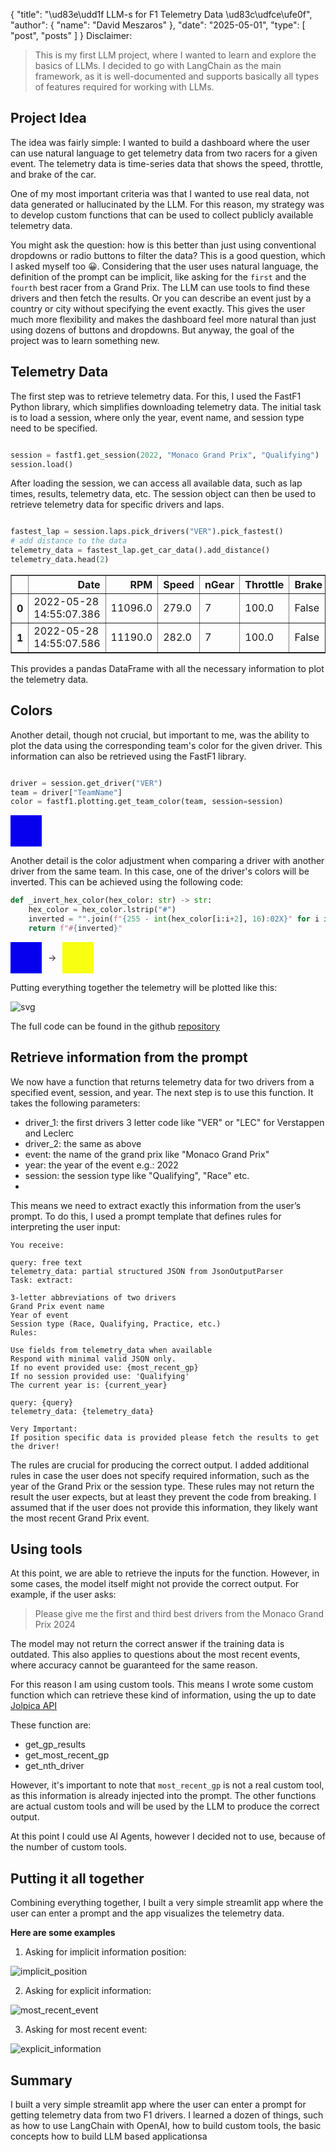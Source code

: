 {
  "title": "\ud83e\udd1f LLM-s for F1 Telemetry Data \ud83c\udfce\ufe0f",
  "author": {
    "name": "David Meszaros"
  },
  "date": "2025-05-01",
  "type": [
    "post",
    "posts"
  ]
}
Disclaimer:
> This is my first LLM project, where I wanted to learn and explore the basics of LLMs. I decided to go with LangChain as the main framework, as it is well-documented and supports basically all types of features required for working with LLMs.

## Project Idea

The idea was fairly simple: I wanted to build a dashboard where the user can use natural language to get telemetry data from two racers for a given event. The telemetry data is time-series data that shows the speed, throttle, and brake of the car. 

One of my most important criteria was that I wanted to use real data, not data generated or hallucinated by the LLM. For this reason, my strategy was to develop custom functions that can be used to collect publicly available telemetry data.

You might ask the question: how is this better than just using conventional dropdowns or radio buttons to filter the data? This is a good question, which I asked myself too 😀. Considering that the user uses natural language, the definition of the prompt can be implicit, like asking for the `first` and the `fourth` best racer from a Grand Prix. The LLM can use tools to find these drivers and then fetch the results. Or you can describe an event just by a country or city without specifying the event exactly. This gives the user much more flexibility and makes the dashboard feel more natural than just using dozens of buttons and dropdowns. But anyway, the goal of the project was to learn something new.

## Telemetry Data

The first step was to retrieve telemetry data. For this, I used the FastF1 Python library, which simplifies downloading telemetry data. The initial task is to load a session, where only the year, event name, and session type need to be specified.

```python

session = fastf1.get_session(2022, "Monaco Grand Prix", "Qualifying")
session.load()
```

After loading the session, we can access all available data, such as lap times, results, telemetry data, etc.
The session object can then be used to retrieve telemetry data for specific drivers and laps.

```python

fastest_lap = session.laps.pick_drivers("VER").pick_fastest()
# add distance to the data
telemetry_data = fastest_lap.get_car_data().add_distance()
telemetry_data.head(2)
```




<div>
<style scoped>
    .dataframe tbody tr th:only-of-type {
        vertical-align: middle;
    }

    .dataframe tbody tr th {
        vertical-align: top;
    }

    .dataframe thead th {
        text-align: right;
    }
</style>
<table border="1" class="dataframe">
  <thead>
    <tr style="text-align: right;">
      <th></th>
      <th>Date</th>
      <th>RPM</th>
      <th>Speed</th>
      <th>nGear</th>
      <th>Throttle</th>
      <th>Brake</th>
      <th>DRS</th>
      <th>Source</th>
      <th>Time</th>
      <th>SessionTime</th>
      <th>Distance</th>
    </tr>
  </thead>
  <tbody>
    <tr>
      <th>0</th>
      <td>2022-05-28 14:55:07.386</td>
      <td>11096.0</td>
      <td>279.0</td>
      <td>7</td>
      <td>100.0</td>
      <td>False</td>
      <td>12</td>
      <td>car</td>
      <td>0 days 00:00:00.085000</td>
      <td>0 days 01:10:06.992000</td>
      <td>6.587500</td>
    </tr>
    <tr>
      <th>1</th>
      <td>2022-05-28 14:55:07.586</td>
      <td>11190.0</td>
      <td>282.0</td>
      <td>7</td>
      <td>100.0</td>
      <td>False</td>
      <td>12</td>
      <td>car</td>
      <td>0 days 00:00:00.285000</td>
      <td>0 days 01:10:07.192000</td>
      <td>22.254167</td>
    </tr>
  </tbody>
</table>
</div>



This provides a pandas DataFrame with all the necessary information to plot the telemetry data.

## Colors

Another detail, though not crucial, but important to me, was the ability to plot the data using the corresponding team's color for the given driver. This information can also be retrieved using the FastF1 library.

```python

driver = session.get_driver("VER")
team = driver["TeamName"]
color = fastf1.plotting.get_team_color(team, session=session)
```


<div style="width: 50px; height: 50px; background-color: #0600ef;"></div>


Another detail is the color adjustment when comparing a driver with another driver from the same team. In this case, one of the driver's colors will be inverted. This can be achieved using the following code:

```python
def _invert_hex_color(hex_color: str) -> str:
    hex_color = hex_color.lstrip("#")
    inverted = "".join(f"{255 - int(hex_color[i:i+2], 16):02X}" for i in (0, 2, 4))
    return f"#{inverted}"
```



<div style="display: flex; align-items: center;">
    <div style="width: 50px; height: 50px; background-color: #0600ef;"></div>
    <div style="margin: 0 10px;">&#8594;</div>
    <div style="width: 50px; height: 50px; background-color: #F9FF10;"></div>
</div>



Putting everything together the telemetry will be plotted like this:


    
![svg](resources/output_14_0.svg)
    


The full code can be found in the github [repository](https://github.com/meszdav/f1-playground)

## Retrieve information from the prompt

We now have a function that returns telemetry data for two drivers from a specified event, session, and year. The next step is to use this function. It takes the following parameters:
- driver_1: the first drivers 3 letter code like "VER" or "LEC" for Verstappen and Leclerc
- driver_2: the same as above
- event: the name of the grand prix like "Monaco Grand Prix"
- year: the year of the event e.g.: 2022
- session: the session type like "Qualifying", "Race" etc.
- 
This means we need to extract exactly this information from the user’s prompt. To do this, I used a prompt template that defines rules for interpreting the user input:


```
You receive:

query: free text
telemetry_data: partial structured JSON from JsonOutputParser
Task: extract:

3-letter abbreviations of two drivers
Grand Prix event name
Year of event
Session type (Race, Qualifying, Practice, etc.)
Rules:

Use fields from telemetry_data when available
Respond with minimal valid JSON only.
If no event provided use: {most_recent_gp}
If no session provided use: 'Qualifying'
The current year is: {current_year}

query: {query}
telemetry_data: {telemetry_data}

Very Important:
If position specific data is provided please fetch the results to get the driver!
```

The rules are crucial for producing the correct output. I added additional rules in case the user does not specify required information, such as the year of the Grand Prix or the session type. These rules may not return the result the user expects, but at least they prevent the code from breaking. I assumed that if the user does not provide this information, they likely want the most recent Grand Prix event.

## Using tools

At this point, we are able to retrieve the inputs for the function. However, in some cases, the model itself might not provide the correct output. For example, if the user asks:
> Please give me the first and third best drivers from the Monaco Grand Prix 2024

The model may not return the correct answer if the training data is outdated. This also applies to questions about the most recent events, where accuracy cannot be guaranteed for the same reason.

For this reason I am using custom tools. This means I wrote some custom function which can retrieve these kind of information, using the up to date [Jolpica API](https://github.com/jolpica/jolpica-f1)

These function are: 
- get_gp_results
- get_most_recent_gp
- get_nth_driver

However, it's important to note that `most_recent_gp` is not a real custom tool, as this information is already injected into the prompt. The other functions are actual custom tools and will be used by the LLM to produce the correct output.

At this point I  could use AI Agents, however I decided not to use, because of the number of custom tools.

## Putting it all together

Combining everything together, I built a very simple streamlit app where the user can enter a prompt and the app visualizes the telemetry data.

**Here are some examples**

1. Asking for implicit information position:

![implicit_position](assets/screen_recording_0.gif)

2. Asking for explicit information:

![most_recent_event](resources/notebooks/assets/screen_recording_1.gif)

3. Asking for most recent event:
   
![explicit_information](resources/notebooks/assets/screen_recording_2.gif)

## Summary

I built a very simple streamlit app where the user can enter a prompt for getting telemetry data from two F1 drivers. I learned a dozen of things, such as how to use LangChain with OpenAI, how to build custom tools, the basic concepts how to build LLM based applicationsa
